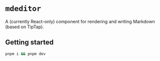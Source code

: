 # `mdeditor`

A (currently React-only) component for rendering and writing Markdown (based on TipTap).

## Getting started

```sh
pnpm i && pnpm dev
```